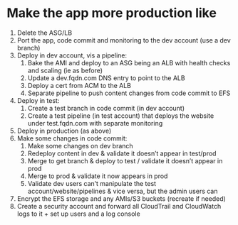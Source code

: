 # Make the app more production like 
1. Delete the ASG/LB
2. Port the app, code commit and monitoring to the dev account (use a dev branch)
3. Deploy in dev account, vis a pipeline:
    1. Bake the AMI and deploy to an ASG being an ALB with health checks and scaling (ie as before)
    2. Update a dev.fqdn.com DNS entry to point to the ALB
    3. Deploy a cert from ACM to the ALB
    4. Separate pipeline to push content changes from code commit to EFS
4. Deploy in test:
    1. Create a test branch in code commit (in dev account)
    2. Create a test pipeline (in test account) that deploys the website under test.fqdn.com with separate monitoring
5. Deploy in production (as above)
6. Make some changes in code commit:
    1. Make some changes on dev branch
    2. Redeploy content in dev & validate it doesn’t appear in test/prod
    3. Merge to get branch & deploy to test / validate it doesn’t appear in prod
    4. Merge to prod & validate it now appears in prod
    5.  Validate dev users can’t manipulate the test account/website/pipelines & vice versa, but the admin users can
7. Encrypt the EFS storage and any AMIs/S3 buckets (recreate if needed)
8. Create a security account and forward all CloudTrail and CloudWatch logs to it + set up users and a log console
